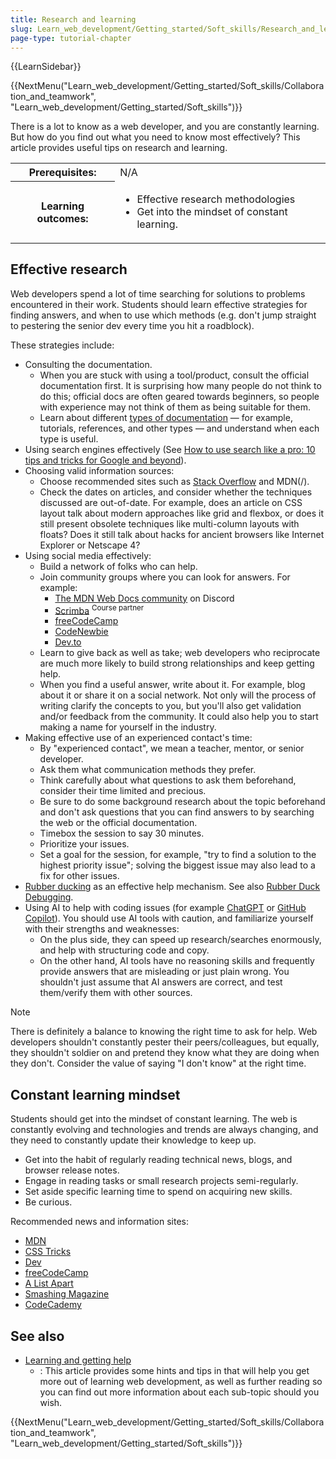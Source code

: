 ```yaml
---
title: Research and learning
slug: Learn_web_development/Getting_started/Soft_skills/Research_and_learning
page-type: tutorial-chapter
---
```


{{LearnSidebar}}

{{NextMenu("Learn_web_development/Getting_started/Soft_skills/Collaboration_and_teamwork", "Learn_web_development/Getting_started/Soft_skills")}}

There is a lot to know as a web developer, and you are constantly learning. But how do you find out what you need to know most effectively? This article provides useful tips on research and learning.

<table>
  <tbody>
    <tr>
      <th scope="row">Prerequisites:</th>
      <td>
        N/A
      </td>
    </tr>
    <tr>
      <th scope="row">Learning outcomes:</th>
      <td>
        <ul>
          <li>Effective research methodologies</li>
          <li>Get into the mindset of constant learning.</li>
        </ul>
      </td>
    </tr>
  </tbody>
</table>

## Effective research

Web developers spend a lot of time searching for solutions to problems encountered in their work. Students should learn effective strategies for finding answers, and when to use which methods (e.g. don't jump straight to pestering the senior dev every time you hit a roadblock).

These strategies include:

- Consulting the documentation.
  - When you are stuck with using a tool/product, consult the official documentation first. It is surprising how many people do not think to do this; official docs are often geared towards beginners, so people with experience may not think of them as being suitable for them.
  - Learn about different [types of documentation](https://documentation.divio.com/) — for example, tutorials, references, and other types — and understand when each type is useful.
- Using search engines effectively (See [How to use search like a pro: 10 tips and tricks for Google and beyond](https://www.theguardian.com/technology/2016/jan/15/how-to-use-search-like-a-pro-10-tips-and-tricks-for-google-and-beyond)).
- Choosing valid information sources:
  - Choose recommended sites such as [Stack Overflow](https://stackoverflow.com/) and MDN(/).
  - Check the dates on articles, and consider whether the techniques discussed are out-of-date. For example, does an article on CSS layout talk about modern approaches like grid and flexbox, or does it still present obsolete techniques like multi-column layouts with floats? Does it still talk about hacks for ancient browsers like Internet Explorer or Netscape 4?
- Using social media effectively:
  - Build a network of folks who can help.
  - Join community groups where you can look for answers. For example:
    - [The MDN Web Docs community](https://discord.gg/apa6Rn7uEj) on Discord
    - [Scrimba](https://scrimba.com/?via=mdn) <sup>Course partner</sup>
    - [freeCodeCamp](https://www.freecodecamp.org/)
    - [CodeNewbie](https://www.codenewbie.org/)
    - [Dev.to](https://dev.to/)
  - Learn to give back as well as take; web developers who reciprocate are much more likely to build strong relationships and keep getting help.
  - When you find a useful answer, write about it. For example, blog about it or share it on a social network. Not only will the process of writing clarify the concepts to you, but you'll also get validation and/or feedback from the community. It could also help you to start making a name for yourself in the industry.
- Making effective use of an experienced contact's time:
  - By "experienced contact", we mean a teacher, mentor, or senior developer.
  - Ask them what communication methods they prefer.
  - Think carefully about what questions to ask them beforehand, consider their time limited and precious.
  - Be sure to do some background research about the topic beforehand and don't ask questions that you can find answers to by searching the web or the official documentation.
  - Timebox the session to say 30 minutes.
  - Prioritize your issues.
  - Set a goal for the session, for example, "try to find a solution to the highest priority issue"; solving the biggest issue may also lead to a fix for other issues.
- [Rubber ducking](https://wikipedia.org/wiki/Rubber_duck_debugging) as an effective help mechanism. See also [Rubber Duck Debugging](https://rubberduckdebugging.com/).
- Using AI to help with coding issues (for example [ChatGPT](https://openai.com/blog/chatgpt) or [GitHub Copilot](https://resources.github.com/copilot-for-business/)). You should use AI tools with caution, and familiarize yourself with their strengths and weaknesses:
  - On the plus side, they can speed up research/searches enormously, and help with structuring code and copy.
  - On the other hand, AI tools have no reasoning skills and frequently provide answers that are misleading or just plain wrong. You shouldn't just assume that AI answers are correct, and test them/verify them with other sources.

> [!NOTE]
> There is definitely a balance to knowing the right time to ask for help. Web developers shouldn't constantly pester their peers/colleagues, but equally, they shouldn't soldier on and pretend they know what they are doing when they don't. Consider the value of saying "I don't know" at the right time.

## Constant learning mindset

Students should get into the mindset of constant learning. The web is constantly evolving and technologies and trends are always changing, and they need to constantly update their knowledge to keep up.

- Get into the habit of regularly reading technical news, blogs, and browser release notes.
- Engage in reading tasks or small research projects semi-regularly.
- Set aside specific learning time to spend on acquiring new skills.
- Be curious.

Recommended news and information sites:

- [MDN](/)
- [CSS Tricks](https://css-tricks.com/)
- [Dev](https://dev.to/)
- [freeCodeCamp](https://www.freecodecamp.org/)
- [A List Apart](https://alistapart.com/)
- [Smashing Magazine](https://www.smashingmagazine.com/)
- [CodeCademy](https://www.codecademy.com/)

## See also

- [Learning and getting help](/en-US/docs/Learn_web_development/Getting_started/Soft_skills/Learning_and_getting_help)
  - : This article provides some hints and tips in that will help you get more out of learning web development, as well as further reading so you can find out more information about each sub-topic should you wish.

{{NextMenu("Learn_web_development/Getting_started/Soft_skills/Collaboration_and_teamwork", "Learn_web_development/Getting_started/Soft_skills")}}
